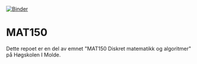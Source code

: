 [![Binder](https://mybinder.org/badge_logo.svg)](https://mybinder.org/v2/gh/Hogskolen-i-Molde/MAT150/tree/main/HEAD)

# MAT150
Dette repoet er en del av emnet "MAT150 Diskret matematikk og algoritmer" på Høgskolen I Molde.
